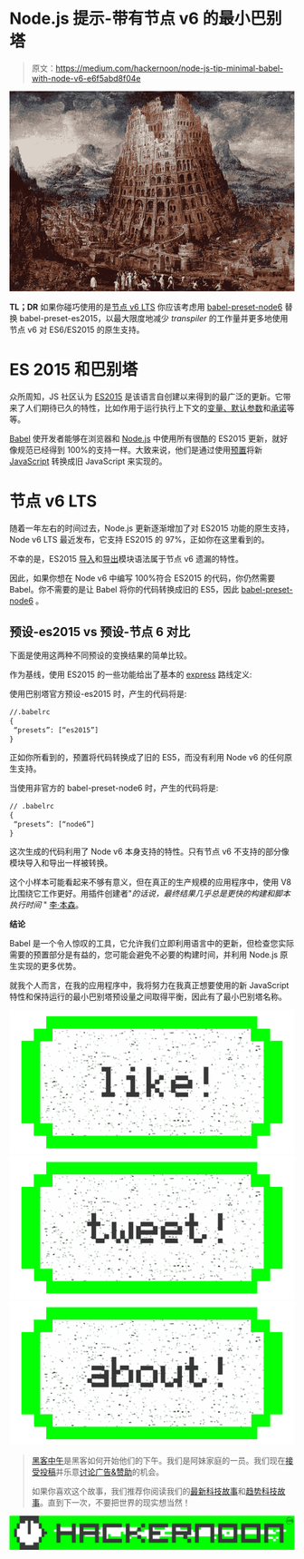 # Node.js 提示-带有节点 v6 的最小巴别塔

> 原文：<https://medium.com/hackernoon/node-js-tip-minimal-babel-with-node-v6-e6f5abd8f04e>

![](img/7de24ac30cb4d6fc368f3496c6f867b0.png)

**TL；DR** 如果你碰巧使用的是[节点 v6 LTS](https://hackernoon.com/node-js-v6-transitions-to-lts-be7f18c17159#.hwnsy6yuh) 你应该考虑用 [babel-preset-node6](https://github.com/Salakar/babel-preset-node6) 替换 babel-preset-es2015，以最大限度地减少 *transpiler* 的工作量并更多地使用节点 v6 对 ES6/ES2015 的原生支持。

# ES 2015 和巴别塔

众所周知，JS 社区认为 [ES2015](http://www.ecma-international.org/ecma-262/6.0/) 是该语言自创建以来得到的最广泛的更新。它带来了人们期待已久的特性，比如作用于运行执行上下文的[变量、](http://www.ecma-international.org/ecma-262/6.0/#sec-let-and-const-declarations)[默认参数](https://developer.mozilla.org/en-US/docs/Web/JavaScript/Reference/Functions/Default_parameters)和[承诺](http://www.ecma-international.org/ecma-262/6.0/#sec-promise-objects)等等。

[Babel](https://babeljs.io/) 使开发者能够在浏览器和 [Node.js](https://hackernoon.com/tagged/nodejs) 中使用所有很酷的 ES2015 更新，就好像规范已经得到 100%的支持一样。大致来说，他们是通过使用[预置](http://babeljs.io/docs/plugins/)将新 [JavaScript](https://hackernoon.com/tagged/javascript) 转换成旧 JavaScript 来实现的。

# 节点 v6 LTS

随着一年左右的时间过去，Node.js 更新逐渐增加了对 ES2015 功能的原生支持，Node v6 LTS 最近发布，它支持 ES2015 的 97%，正如你在这里看到的。

不幸的是，ES2015 [导入](http://www.ecma-international.org/ecma-262/6.0/#sec-imports)和[导出](http://www.ecma-international.org/ecma-262/6.0/#sec-exports)模块语法属于节点 v6 遗漏的特性。

因此，如果你想在 Node v6 中编写 100%符合 ES2015 的代码，你仍然需要 Babel。你不需要的是让 Babel 将你的代码转换成旧的 ES5，因此 [babel-preset-node6](https://github.com/Salakar/babel-preset-node6) 。

## **预设-es2015 vs** 预设-节点 6 **对比**

下面是使用这两种不同预设的变换结果的简单比较。

作为基线，使用 ES2015 的一些功能给出了基本的 [express](https://github.com/expressjs/express) 路线定义:

使用巴别塔官方预设-es2015 时，产生的代码将是:

```
//.babelrc
{
 “presets”: [“es2015”]
}
```

正如你所看到的，预置将代码转换成了旧的 ES5，而没有利用 Node v6 的任何原生支持。

当使用非官方的 babel-preset-node6 时，产生的代码将是:

```
// .babelrc
{
 “presets”: [“node6”]
}
```

这次生成的代码利用了 Node v6 本身支持的特性。只有节点 v6 不支持的部分像模块导入和导出一样被转换。

这个小样本可能看起来不够有意义，但在真正的生产规模的应用程序中，使用 V8 比围绕它工作更好。用插件创建者"*的话说，最终结果几乎总是更快的构建和脚本执行时间* " [李·本森](https://github.com/leebenson)。

**结论**

Babel 是一个令人惊叹的工具，它允许我们立即利用语言中的更新，但检查您实际需要的预置部分是有益的，您可能会避免不必要的构建时间，并利用 Node.js 原生实现的更多优势。

就我个人而言，在我的应用程序中，我将努力在我真正想要使用的新 JavaScript 特性和保持运行的最小巴别塔预设量之间取得平衡，因此有了最小巴别塔名称。

[![](img/50ef4044ecd4e250b5d50f368b775d38.png)](http://bit.ly/HackernoonFB)[![](img/979d9a46439d5aebbdcdca574e21dc81.png)](https://goo.gl/k7XYbx)[![](img/2930ba6bd2c12218fdbbf7e02c8746ff.png)](https://goo.gl/4ofytp)

> [黑客中午](http://bit.ly/Hackernoon)是黑客如何开始他们的下午。我们是阿妹家庭的一员。我们现在[接受投稿](http://bit.ly/hackernoonsubmission)并乐意[讨论广告&赞助](mailto:partners@amipublications.com)的机会。
> 
> 如果你喜欢这个故事，我们推荐你阅读我们的[最新科技故事](http://bit.ly/hackernoonlatestt)和[趋势科技故事](https://hackernoon.com/trending)。直到下一次，不要把世界的现实想当然！

[![](img/be0ca55ba73a573dce11effb2ee80d56.png)](https://goo.gl/Ahtev1)